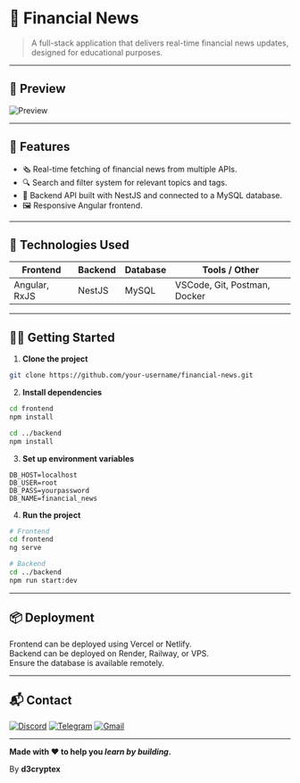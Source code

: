 # 📰 Financial News

> A full-stack application that delivers real-time financial news updates, designed for educational purposes.

---

## 📸 Preview

![Preview](https://media.giphy.com/media/v1.Y2lkPTc5MGI3NjExb3FzZGNzNGZtZ2Y4b3ZkcnQ4d2lnOXZhdXgwZGdtbTh5N2w4OXZ3cSZlcD12MV9naWZzX3NlYXJjaCZjdD1n/LmNwrBhejkK9EFP502/giphy.gif)

---

## 🚀 Features

- 🗞️ Real-time fetching of financial news from multiple APIs.
- 🔍 Search and filter system for relevant topics and tags.
- 💾 Backend API built with NestJS and connected to a MySQL database.
- 🖼️ Responsive Angular frontend.

---

## 🧰 Technologies Used

| Frontend       | Backend    | Database | Tools / Other                     |
|----------------|------------|----------|----------------------------------|
| Angular, RxJS  | NestJS     | MySQL    | VSCode, Git, Postman, Docker     |

---

## 🧑‍💻 Getting Started

1. **Clone the project**
```bash
git clone https://github.com/your-username/financial-news.git
```

2. **Install dependencies**
```bash
cd frontend
npm install

cd ../backend
npm install
```

3. **Set up environment variables**
```env
DB_HOST=localhost
DB_USER=root
DB_PASS=yourpassword
DB_NAME=financial_news
```

4. **Run the project**
```bash
# Frontend
cd frontend
ng serve

# Backend
cd ../backend
npm run start:dev
```

---

## 📦 Deployment

Frontend can be deployed using Vercel or Netlify.  
Backend can be deployed on Render, Railway, or VPS.  
Ensure the database is available remotely.

---

## 📬 Contact

[![Discord](https://img.shields.io/badge/Discord-%235865F2.svg?style=flat-square&logo=discord&logoColor=white)](https://discord.com/users/your-id)
[![Telegram](https://img.shields.io/badge/Telegram-2CA5E0?style=flat-square&logo=telegram&logoColor=white)](https://t.me/your-handle)
[![Gmail](https://img.shields.io/badge/Gmail-D14836?style=flat-square&logo=gmail&logoColor=white)](mailto:your@email)

---

**Made with ❤️ to help you _learn by building_.**

By **d3cryptex**
